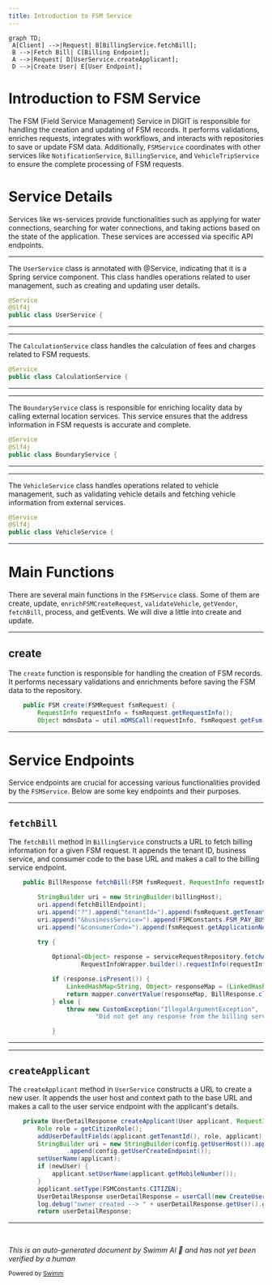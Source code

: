 ```yaml
---
title: Introduction to FSM Service
---
```

```mermaid
graph TD;
 A[Client] -->|Request| B[BillingService.fetchBill];
 B -->|Fetch Bill| C[Billing Endpoint];
 A -->|Request| D[UserService.createApplicant];
 D -->|Create User| E[User Endpoint];
```

# Introduction to FSM Service

The FSM (Field Service Management) Service in DIGIT is responsible for handling the creation and updating of FSM records. It performs validations, enriches requests, integrates with workflows, and interacts with repositories to save or update FSM data. Additionally, <SwmToken path="municipal-services/fsm/src/main/java/org/egov/fsm/service/FSMService.java" pos="61:4:4" line-data="public class FSMService {">`FSMService`</SwmToken> coordinates with other services like <SwmToken path="municipal-services/fsm/src/main/java/org/egov/fsm/service/FSMService.java" pos="24:12:12" line-data="import org.egov.fsm.service.notification.NotificationService;">`NotificationService`</SwmToken>, <SwmToken path="municipal-services/fsm/src/main/java/org/egov/fsm/service/FSMService.java" pos="117:1:1" line-data="	BillingService billingService;">`BillingService`</SwmToken>, and <SwmToken path="municipal-services/fsm/src/main/java/org/egov/fsm/service/FSMService.java" pos="90:3:3" line-data="	private VehicleTripService vehicleTripService;">`VehicleTripService`</SwmToken> to ensure the complete processing of FSM requests.

# Service Details

Services like ws-services provide functionalities such as applying for water connections, searching for water connections, and taking actions based on the state of the application. These services are accessed via specific API endpoints.

<SwmSnippet path="/municipal-services/fsm/src/main/java/org/egov/fsm/service/UserService.java" line="36">

---

The <SwmToken path="municipal-services/fsm/src/main/java/org/egov/fsm/service/UserService.java" pos="38:4:4" line-data="public class UserService {">`UserService`</SwmToken> class is annotated with @Service, indicating that it is a Spring service component. This class handles operations related to user management, such as creating and updating user details.

```java
@Service
@Slf4j
public class UserService {
```

---

</SwmSnippet>

<SwmSnippet path="/municipal-services/fsm/src/main/java/org/egov/fsm/service/CalculationService.java" line="14">

---

The <SwmToken path="municipal-services/fsm/src/main/java/org/egov/fsm/service/CalculationService.java" pos="15:4:4" line-data="public class CalculationService {">`CalculationService`</SwmToken> class handles the calculation of fees and charges related to FSM requests.

```java
@Service
public class CalculationService {
```

---

</SwmSnippet>

<SwmSnippet path="/municipal-services/fsm/src/main/java/org/egov/fsm/service/BoundaryService.java" line="25">

---

The <SwmToken path="municipal-services/fsm/src/main/java/org/egov/fsm/service/BoundaryService.java" pos="27:4:4" line-data="public class BoundaryService {">`BoundaryService`</SwmToken> class is responsible for enriching locality data by calling external location services. This service ensures that the address information in FSM requests is accurate and complete.

```java
@Service
@Slf4j
public class BoundaryService {
```

---

</SwmSnippet>

<SwmSnippet path="/municipal-services/fsm/src/main/java/org/egov/fsm/service/VehicleService.java" line="24">

---

The <SwmToken path="municipal-services/fsm/src/main/java/org/egov/fsm/service/VehicleService.java" pos="26:4:4" line-data="public class VehicleService {">`VehicleService`</SwmToken> class handles operations related to vehicle management, such as validating vehicle details and fetching vehicle information from external services.

```java
@Service
@Slf4j
public class VehicleService {
```

---

</SwmSnippet>

# Main Functions

There are several main functions in the <SwmToken path="municipal-services/fsm/src/main/java/org/egov/fsm/service/FSMService.java" pos="61:4:4" line-data="public class FSMService {">`FSMService`</SwmToken> class. Some of them are create, update, <SwmToken path="municipal-services/fsm/src/main/java/org/egov/fsm/service/FSMService.java" pos="126:3:3" line-data="		enrichmentService.enrichFSMCreateRequest(fsmRequest);">`enrichFSMCreateRequest`</SwmToken>, <SwmToken path="municipal-services/fsm/src/main/java/org/egov/fsm/service/VehicleService.java" pos="60:5:5" line-data="	public Vehicle validateVehicle(FSMRequest fsmRequest) {">`validateVehicle`</SwmToken>, <SwmToken path="municipal-services/fsm/src/main/java/org/egov/fsm/service/FSMService.java" pos="298:9:9" line-data="		Vendor vendor = dsoService.getVendor(vendorSearchCriteria, fsmRequest.getRequestInfo());">`getVendor`</SwmToken>, <SwmToken path="municipal-services/fsm/src/main/java/org/egov/fsm/service/BillingService.java" pos="34:5:5" line-data="	public BillResponse fetchBill(FSM fsmRequest, RequestInfo requestInfo) {">`fetchBill`</SwmToken>, process, and getEvents. We will dive a little into create and update.

<SwmSnippet path="/municipal-services/fsm/src/main/java/org/egov/fsm/service/FSMService.java" line="119">

---

## create

The <SwmToken path="municipal-services/fsm/src/main/java/org/egov/fsm/service/FSMService.java" pos="119:5:5" line-data="	public FSM create(FSMRequest fsmRequest) {">`create`</SwmToken> function is responsible for handling the creation of FSM records. It performs necessary validations and enrichments before saving the FSM data to the repository.

```java
	public FSM create(FSMRequest fsmRequest) {
		RequestInfo requestInfo = fsmRequest.getRequestInfo();
		Object mdmsData = util.mDMSCall(requestInfo, fsmRequest.getFsm().getTenantId());
```

---

</SwmSnippet>

# Service Endpoints

Service endpoints are crucial for accessing various functionalities provided by the <SwmToken path="municipal-services/fsm/src/main/java/org/egov/fsm/service/FSMService.java" pos="61:4:4" line-data="public class FSMService {">`FSMService`</SwmToken>. Below are some key endpoints and their purposes.

<SwmSnippet path="/municipal-services/fsm/src/main/java/org/egov/fsm/service/BillingService.java" line="34">

---

## <SwmToken path="municipal-services/fsm/src/main/java/org/egov/fsm/service/BillingService.java" pos="34:5:5" line-data="	public BillResponse fetchBill(FSM fsmRequest, RequestInfo requestInfo) {">`fetchBill`</SwmToken>

The <SwmToken path="municipal-services/fsm/src/main/java/org/egov/fsm/service/BillingService.java" pos="34:5:5" line-data="	public BillResponse fetchBill(FSM fsmRequest, RequestInfo requestInfo) {">`fetchBill`</SwmToken> method in <SwmToken path="municipal-services/fsm/src/main/java/org/egov/fsm/service/FSMService.java" pos="117:1:1" line-data="	BillingService billingService;">`BillingService`</SwmToken> constructs a URL to fetch billing information for a given FSM request. It appends the tenant ID, business service, and consumer code to the base URL and makes a call to the billing service endpoint.

```java
	public BillResponse fetchBill(FSM fsmRequest, RequestInfo requestInfo) {

		StringBuilder uri = new StringBuilder(billingHost);
		uri.append(fetchBillEndpoint);
		uri.append("?").append("tenantId=").append(fsmRequest.getTenantId());
		uri.append("&businessService=").append(FSMConstants.FSM_PAY_BUSINESS_SERVICE);
		uri.append("&consumerCode=").append(fsmRequest.getApplicationNo());

		try {
			
			Optional<Object> response = serviceRequestRepository.fetchApiResult(uri,
					RequestInfoWrapper.builder().requestInfo(requestInfo).build());

			if (response.isPresent()) {
				LinkedHashMap<String, Object> responseMap = (LinkedHashMap<String, Object>) response.get();
				return mapper.convertValue(responseMap, BillResponse.class);
			} else {
				throw new CustomException("IllegalArgumentException",
						"Did not get any response from the billing services");

			}
```

---

</SwmSnippet>

<SwmSnippet path="/municipal-services/fsm/src/main/java/org/egov/fsm/service/UserService.java" line="120">

---

## <SwmToken path="municipal-services/fsm/src/main/java/org/egov/fsm/service/UserService.java" pos="120:5:5" line-data="	private UserDetailResponse createApplicant(User applicant, RequestInfo requestInfo, Boolean newUser) {">`createApplicant`</SwmToken>

The <SwmToken path="municipal-services/fsm/src/main/java/org/egov/fsm/service/UserService.java" pos="120:5:5" line-data="	private UserDetailResponse createApplicant(User applicant, RequestInfo requestInfo, Boolean newUser) {">`createApplicant`</SwmToken> method in <SwmToken path="municipal-services/fsm/src/main/java/org/egov/fsm/service/UserService.java" pos="38:4:4" line-data="public class UserService {">`UserService`</SwmToken> constructs a URL to create a new user. It appends the user host and context path to the base URL and makes a call to the user service endpoint with the applicant's details.

```java
	private UserDetailResponse createApplicant(User applicant, RequestInfo requestInfo, Boolean newUser) {
		Role role = getCitizenRole();
		addUserDefaultFields(applicant.getTenantId(), role, applicant);
		StringBuilder uri = new StringBuilder(config.getUserHost()).append(config.getUserContextPath())
				.append(config.getUserCreateEndpoint());
		setUserName(applicant);
		if (newUser) {
			applicant.setUserName(applicant.getMobileNumber());
		}
		applicant.setType(FSMConstants.CITIZEN);
		UserDetailResponse userDetailResponse = userCall(new CreateUserRequest(requestInfo, applicant), uri);
		log.debug("owner created --> " + userDetailResponse.getUser().get(0).getUuid());
		return userDetailResponse;
```

---

</SwmSnippet>

&nbsp;

*This is an auto-generated document by Swimm AI 🌊 and has not yet been verified by a human*

<SwmMeta version="3.0.0" repo-id="Z2l0aHViJTNBJTNBRElHSVQtT1NTJTNBJTNBU3dpbW0tRGVtbw==" repo-name="DIGIT-OSS" doc-type="overview"><sup>Powered by [Swimm](/)</sup></SwmMeta>
